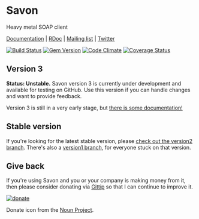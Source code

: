 # Savon

Heavy metal SOAP client

[Documentation](http://savonrb.com) | [RDoc](http://rubydoc.info/gems/savon) |
[Mailing list](https://groups.google.com/forum/#!forum/savonrb) | [Twitter](http://twitter.com/savonrb)

[![Build Status](https://secure.travis-ci.org/savonrb/savon.png?branch=master)](http://travis-ci.org/savonrb/savon)
[![Gem Version](https://badge.fury.io/rb/savon.png)](http://badge.fury.io/rb/savon)
[![Code Climate](https://codeclimate.com/github/savonrb/savon.png)](https://codeclimate.com/github/savonrb/savon)
[![Coverage Status](https://coveralls.io/repos/savonrb/savon/badge.png?branch=master)](https://coveralls.io/r/savonrb/savon)


## Version 3

**Status: Unstable.** Savon version 3 is currently under development and available for testing on GitHub.
Use this version if you can handle changes and want to provide feedback.

Version 3 is still in a very early stage, but [there is some documentation!](http://savonrb.com/version3/)

## Stable version

If you're looking for the latest stable version, please [check out the version2 branch](https://github.com/savonrb/savon/tree/version2).
There's also a [version1 branch](https://github.com/savonrb/savon/tree/version2), for everyone stuck on that version.

## Give back

If you're using Savon and you or your company is making money from it, then please consider
donating via [Gittip](https://www.gittip.com/rubiii/) so that I can continue to improve it.

[![donate](donate.png)](https://www.gittip.com/rubiii/)

Donate icon from the [Noun Project](http://thenounproject.com/noun/donate/#icon-No285).

